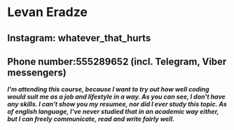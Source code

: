 # Levan Eradze

## Instagram: whatever_that_hurts
## Phone number:555289652 (incl. Telegram, Viber messengers)

  ***I'm attending this course, because I want to try out how well coding would suit me as a job and lifestyle in a way. 
  As you can see, I don't have any skills. I can't show you my resumee, nor did I ever study this topic. 
 As of english language, I've never studied that in an academic way either, but I can freely communicate, read and write fairly well.***